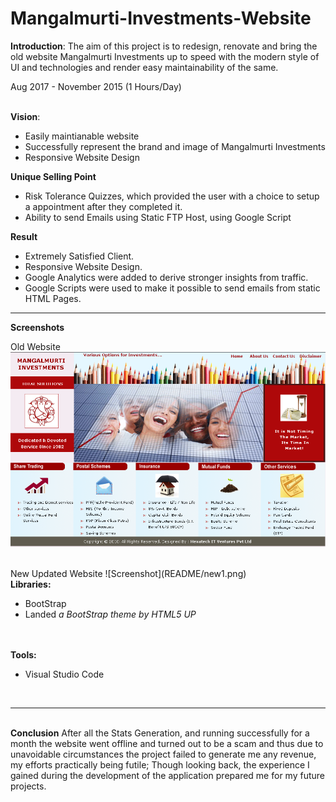 # Mangalmurti-Investments-Website

<b>Introduction</b>:
The aim of this project is to redesign, renovate and bring the old website Mangalmurti Investments up to speed with the modern style of UI and technologies and render easy maintainability of the same.

Aug 2017 - November 2015 (1 Hours/Day)
<br><br>

<b>Vision</b>:
<ul>
<li>Easily maintianable website</li>
<li>Successfully represent the brand and image of Mangalmurti Investments</li>
<li>Responsive Website Design</li>
</ul>

<b>Unique Selling Point</b>
<ul>
<li>Risk Tolerance Quizzes, which provided the user with a choice to setup a appointment after they completed it.</li>
<li>Ability to send Emails using Static FTP Host, using Google Script</li>
</ul>


<b>Result</b>
<ul>
<li>Extremely Satisfied Client.</li>
<li>Responsive Website Design.</li>
<li>Google Analytics were added to derive stronger insights from traffic.</li>
<li>Google Scripts were used to make it possible to send emails from static HTML Pages.</li>
</ul>

<hr>
<b>Screenshots</b>

Old Website
![Screenshot](README/old1.PNG)

<br>
New Updated Website
![Screenshot](README/new1.png)



<br>
<b>Libraries:</b>
<ul>
<li>BootStrap</li>
<li>Landed <i>a BootStrap theme by HTML5 UP</i></li>
</ul>

<br><br>
<b>Tools:</b>
<ul>
<li>Visual Studio Code</li>
</ul>

<br><hr><br>
<b>Conclusion</b>
After all the Stats Generation, and running successfully for a month the website went offline and turned out to be a scam and thus due to unavoidable circumstances the project failed to generate me any revenue, my efforts practically being futile; Though looking back, the experience I gained during the development of the application prepared me for my future projects.

